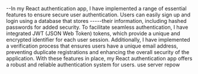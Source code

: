 --In my React authentication app, I have implemented a range of essential features to ensure secure user authentication. Users can easily sign up and login using a database that stores -----their information, including hashed passwords for added security. To facilitate seamless authentication, I have integrated JWT (JSON Web Token) tokens, which provide a unique and encrypted identifier for each user session. Additionally, I have implemented a verification process that ensures users have a unique email address, preventing duplicate registrations and enhancing the overall security of the application. With these features in place, my React authentication app offers a robust and reliable authentication system for users.
use server repow
